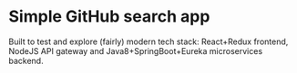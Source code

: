 # Simple GitHub search app

Built to test and explore (fairly) modern tech stack: React+Redux frontend, NodeJS API gateway and Java8+SpringBoot+Eureka microservices backend.
